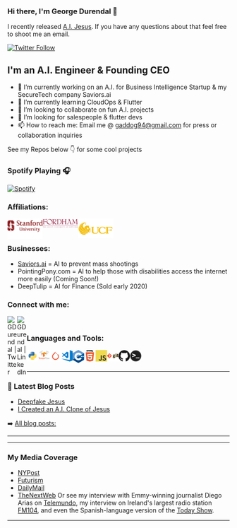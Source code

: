 <!--
**GeorgeDavila/GeorgeDavila** is a ✨ _special_ ✨ repository because its `README.md` (this file) appears on your GitHub profile.
<!-- Formatted based off of https://github.com/codeSTACKr 's profile Readme, go check out his if you want to format your own! Most of the images here are src'd from simpleicons.org/ and github itself, see this video: https://www.youtube.com/watch?v=n6d4KHSKqGk -->

### Hi there, I'm George Durendal 👋
I recently released [A.I. Jesus](https://medium.com/@GDurendal/i-created-an-a-i-clone-of-jesus-4263339c327). If you have any questions about that feel free to shoot me an email. 

<!-- [![Website](https://img.shields.io/website?label=codeSTACKr.com&style=for-the-badge&url=https%3A%2F%2Fcodestackr.com)](https://codestackr.com) -->
[![Twitter Follow](https://img.shields.io/twitter/follow/GDurendal?color=1DA1F2&logo=twitter&style=for-the-badge)](https://twitter.com/intent/follow?original_referer=https%3A%2F%2Fgithub.com%2FcodeSTACKr&screen_name=GDurendal)

## I'm an A.I. Engineer & Founding CEO
- 🔭 I’m currently working on an A.I. for Business Intelligence Startup & my SecureTech company Saviors.ai 
- 🌱 I’m currently learning CloudOps & Flutter 
- 👯 I’m looking to collaborate on fun A.I. projects
- 🤔 I’m looking for salespeople & flutter devs
- 📫 How to reach me: Email me @ gaddog94@gmail.com for press or collaboration inquiries

See my Repos below 👇 for some cool projects

<!-- 
- 🔭 I’m currently working on ...
- 🌱 I’m currently learning ...
- 👯 I’m looking to collaborate on ...
- 🤔 I’m looking for help with ...
- 💬 Ask me about ...
- 📫 How to reach me: ...
- 😄 Pronouns: ...
- ⚡ Fun fact: ...
-->

### Spotify Playing 🎧
[![Spotify](https://novatorem-8y8xp35mu.vercel.app/api/spotify)](https://open.spotify.com/user/1255487149)

<!-- Based on Repo https://github.com/GeorgeDavila/novatorem/blob/master/SetUp.md forked from https://github.com/novatorem/novatorem 
For spotify app setup instructions see codestackr's video  https://www.youtube.com/watch?v=n6d4KHSKqGk or github.com/novatorem/novatorem/blob/master/SetUp.md 
Deployed on Vercel, like heroku but for frontend and a bit easier to use --> 

### Affiliations:
[<img align="left" alt="Stanford University" width="80px" src="https://raw.githubusercontent.com/GeorgeDavila/GeorgeDavila/master/gitreadme_imgs/stanfordlong.png" />][stanford]
[<img align="left" alt="Fordham University" width="80px" src="https://raw.githubusercontent.com/GeorgeDavila/GeorgeDavila/master/gitreadme_imgs/fordham-logo2.png" />][fordham]
[<img align="left" alt="University of Central Florida" width="80px" src="https://raw.githubusercontent.com/GeorgeDavila/GeorgeDavila/master/gitreadme_imgs/ucf-logo2.png" />][ucf] 

<!-- We use 120pixel width with these logos, adjust as desired. Make sure to include breaks to prevent wierd smooshing together, more breaks need if you make it bigger -->
<br /> 
<br /> 

### Businesses:
- [Saviors.ai](https://Saviors.ai) = AI to prevent mass shootings
- PointingPony.com = AI to help those with disabilities access the internet more easily (Coming Soon!)
- DeepTulip = AI for Finance (Sold early 2020)

### Connect with me:

[<img align="left" alt="GDurendal | Twitter" width="22px" src="https://cdn.jsdelivr.net/npm/simple-icons@v3/icons/twitter.svg" />][twitter]
[<img align="left" alt="GDurendal | LinkedIn" width="22px" src="https://cdn.jsdelivr.net/npm/simple-icons@v3/icons/linkedin.svg" />][linkedin]

<!--
[<img align="left" alt="codeSTACKr.com" width="22px" src="https://raw.githubusercontent.com/iconic/open-iconic/master/svg/globe.svg" />][website] 
[<img align="left" alt="codeSTACKr | YouTube" width="22px" src="https://cdn.jsdelivr.net/npm/simple-icons@v3/icons/youtube.svg" />][youtube]
[<img align="left" alt="codeSTACKr | Instagram" width="22px" src="https://cdn.jsdelivr.net/npm/simple-icons@v3/icons/instagram.svg" />][instagram] 
-->

<br />

### Languages and Tools:

[<img align="left" alt="Python" width="26px" src="https://raw.githubusercontent.com/GeorgeDavila/GeorgeDavila/master/gitreadme_imgs/python-logo.png" />][python]
[<img align="left" alt="TensorFlow" width="26px" src="https://raw.githubusercontent.com/GeorgeDavila/GeorgeDavila/master/gitreadme_imgs/tf-logo.png" />][tensorflow]
[<img align="left" alt="PyTorch" width="26px" src="https://raw.githubusercontent.com/GeorgeDavila/GeorgeDavila/master/gitreadme_imgs/pytorch-logo.png" />][pytorch]
[<img align="left" alt="Visual Studio Code" width="26px" src="https://raw.githubusercontent.com/GeorgeDavila/GeorgeDavila/master/gitreadme_imgs/vscode-logo.png" />][vscode]
[<img align="left" alt="C++" width="26px" src="https://raw.githubusercontent.com/GeorgeDavila/GeorgeDavila/master/gitreadme_imgs/cpp-logo.png" />][C++]
[<img align="left" alt="HTML5" width="26px" src="https://raw.githubusercontent.com/GeorgeDavila/GeorgeDavila/master/gitreadme_imgs/html5-logo.png" />][HTML5]
[<img align="left" alt="javascript" width="26px" src="https://raw.githubusercontent.com/GeorgeDavila/GeorgeDavila/master/gitreadme_imgs/javascript-logo.png" />][JavaScript]
[<img align="left" alt="Git" width="26px" src="https://raw.githubusercontent.com/GeorgeDavila/GeorgeDavila/master/gitreadme_imgs/git-logo.png" />][git]
[<img align="left" alt="GitHub" width="26px" src="https://raw.githubusercontent.com/GeorgeDavila/GeorgeDavila/master/gitreadme_imgs/github-logo.png" />][github]
[<img align="left" alt="Terminal" width="26px" src="https://raw.githubusercontent.com/GeorgeDavila/GeorgeDavila/master/gitreadme_imgs/terminal-logo.png" />][terminal]

<!-- More language logos I added in case you want to base your Readme off of this one 
[<img align="left" alt="CSS3" width="26px" src="https://raw.githubusercontent.com/GeorgeDavila/GeorgeDavila/master/gitreadme_imgs/css3-logo.png" />][css3]
[<img align="left" alt="sass" width="26px" src="https://raw.githubusercontent.com/GeorgeDavila/GeorgeDavila/master/gitreadme_imgs/sass-logo.png" />][sass]
[<img align="left" alt="react" width="26px" src="https://raw.githubusercontent.com/GeorgeDavila/GeorgeDavila/master/gitreadme_imgs/react-logo.png" />][react]
[<img align="left" alt="gatsby" width="26px" src="https://raw.githubusercontent.com/GeorgeDavila/GeorgeDavila/master/gitreadme_imgs/gatsby-logo.png" />][gatsby]
[<img align="left" alt="graphQL" width="26px" src="https://raw.githubusercontent.com/GeorgeDavila/GeorgeDavila/master/gitreadme_imgs/graphql-logo.png" />][graphQL]
[<img align="left" alt="nodejs" width="26px" src="https://raw.githubusercontent.com/GeorgeDavila/GeorgeDavila/master/gitreadme_imgs/nodejs-logo.png" />][nodejs]
[<img align="left" alt="deno" width="26px" src="https://raw.githubusercontent.com/GeorgeDavila/GeorgeDavila/master/gitreadme_imgs/deno-logo.png" />][deno]
[<img align="left" alt="sql" width="26px" src="https://raw.githubusercontent.com/GeorgeDavila/GeorgeDavila/master/gitreadme_imgs/sql-logo.png" />][sql]
[<img align="left" alt="mysql" width="26px" src="https://raw.githubusercontent.com/GeorgeDavila/GeorgeDavila/master/gitreadme_imgs/mysql-logo.png" />][mysql]
[<img align="left" alt="mongodb" width="26px" src="https://raw.githubusercontent.com/GeorgeDavila/GeorgeDavila/master/gitreadme_imgs/mongodb-logo.png" />][mongodb]
-->


<!-- to link to something use this format
[<img align="left" alt="YOUR_TEXT" width="26px" src="YOUR_LINK" />][DEFINE THE LINK AT THE BOTTOM]
-->

<br />
<br />

---

### 📕 Latest Blog Posts
- [Deepfake Jesus](https://medium.com/@GDurendal/deepfake-jesus-83ec11164460)
- [I Created an A.I. Clone of Jesus](https://medium.com/@GDurendal/i-created-an-a-i-clone-of-jesus-4263339c327)

➡️ [All blog posts:](https://medium.com/@GDurendal) 

---


---
### My Media Coverage
- [NYPost](https://nypost.com/2020/08/28/engineer-creates-ai-jesus-that-makes-doomsday-prophecies/)
- [Futurism](https://futurism.com/the-byte/ai-trained-bible-bleak-religious-prophecies)
- [DailyMail](https://www.dailymail.co.uk/sciencetech/article-8668109/amp/Engineer-creates-AI-Jesus-feeding-King-James-Bible-produces-scripture.html)
- [TheNextWeb](https://thenextweb.com/neural/2020/08/28/ai-jesus-will-help-you-embrace-the-apocalypse/amp/)
Or see my interview with Emmy-winning journalist Diego Arias on [Telemundo](https://www.telemundo.com/shows/un-nuevo-dia/ciencia-y-tecnologia/video/crean-clon-de-jesucristo-con-inteligencia-artificial-en-nueva-york-tmvo9572331), my interview on Ireland's largest radio station [FM104](https://play.acast.com/s/room104/thesecondcoming-mancreatesaijesuschrist), and even the Spanish-language version of the [Today Show](https://www.youtube.com/watch?v=8R1O8uEL194&app=desktop). 
---



<!-- [website]: https://codeSTACKr.com -->
[twitter]: https://twitter.com/GDurendal
<!-- [youtube]: https://youtube.com/codeSTACKr
[instagram]: https://instagram.com/codeSTACKr -->
[linkedin]: https://linkedin.com/in/george-durendal

<!-- Language Icon Links -->
[python]: https://www.python.org/
[tensorflow]: https://www.tensorflow.org/
[pytorch]: https://pytorch.org/
[vscode]: https://code.visualstudio.com/
[C++]: https://www.cplusplus.com/
[HTML5]: https://developer.mozilla.org/en-US/docs/Web/Guide/HTML/HTML5
[javascript]: https://www.javascript.com/
[git]: https://git-scm.com/
[github]: https://github.com/
[terminal]: https://devblogs.microsoft.com/commandline/

[css3]: https://developer.mozilla.org/en-US/docs/Web/CSS
[sass]: https://sass-lang.com/
[react]: https://reactjs.org/
[gatsby]: https://www.gatsbyjs.com/
[graphQL]: https://graphql.org/
[nodejs]: https://nodejs.org/en/about/
[deno]: https://deno.land/
[sql]: https://docs.microsoft.com/en-us/sql/sql-server/?view=sql-server-ver15
[mysql]: https://dev.mysql.com/doc/
[mongodb]: https://docs.mongodb.com/

<!-- Schools & Affiliations -->
[stanford]: https://www.stanford.edu/
[fordham]: https://www.fordham.edu/
[ucf]: https://www.ucf.edu/
